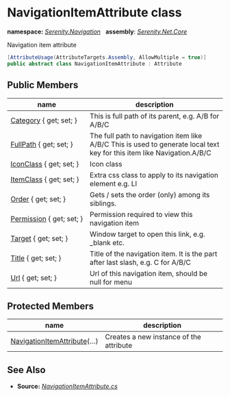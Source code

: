 # NavigationItemAttribute class
**namespace:** *[Serenity.Navigation](../README.md#serenity.navigation-namespace)*   **assembly**: *[Serenity.Net.Core](../README.md)*

Navigation item attribute

```csharp
[AttributeUsage(AttributeTargets.Assembly, AllowMultiple = true)]
public abstract class NavigationItemAttribute : Attribute
```

## Public Members

| name | description |
| --- | --- |
| [Category](NavigationItemAttribute/Category.md) { get; set; } | This is full path of its parent, e.g. A/B for A/B/C |
| [FullPath](NavigationItemAttribute/FullPath.md) { get; set; } | The full path to navigation item like A/B/C This is used to generate local text key for this item like Navigation.A/B/C |
| [IconClass](NavigationItemAttribute/IconClass.md) { get; set; } | Icon class |
| [ItemClass](NavigationItemAttribute/ItemClass.md) { get; set; } | Extra css class to apply to its navigation element e.g. LI |
| [Order](NavigationItemAttribute/Order.md) { get; set; } | Gets / sets the order (only) among its siblings. |
| [Permission](NavigationItemAttribute/Permission.md) { get; set; } | Permission required to view this navigation item |
| [Target](NavigationItemAttribute/Target.md) { get; set; } | Window target to open this link, e.g. _blank etc. |
| [Title](NavigationItemAttribute/Title.md) { get; set; } | Title of the navigation item. It is the part after last slash, e.g. C for A/B/C |
| [Url](NavigationItemAttribute/Url.md) { get; set; } | Url of this navigation item, should be null for menu |

## Protected Members

| name | description |
| --- | --- |
| [NavigationItemAttribute](NavigationItemAttribute/NavigationItemAttribute.md)(…) | Creates a new instance of the attribute |

## See Also

* **Source:** *[NavigationItemAttribute.cs](https://github.com/serenity-is/Serenity/blob/master/src/Serenity.Net.Core/ComponentModel/Navigation/NavigationItemAttribute.cs)*